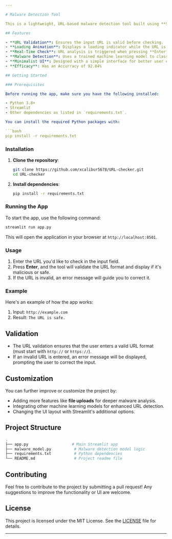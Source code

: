 ```yaml
---

# Malware Detection Tool

This is a lightweight, URL-based malware detection tool built using **Streamlit**. It allows users to input URLs and checks if they are malicious, providing instant feedback in a simple, minimalistic user interface.

## Features

- **URL Validation**: Ensures the input URL is valid before checking.
- **Loading Animation**: Displays a loading indicator while the URL is being processed.
- **Real-Time Check**: URL analysis is triggered when pressing **Enter** (no submit button, for a clean UI).
- **Malware Detection**: Uses a trained machine learning model to classify URLs as malicious or safe.
- **Minimalist UI**: Designed with a simple interface for better user experience.
- **Efficacy**: Has an Accurracy of 92.84% 

## Getting Started

### Prerequisites

Before running the app, make sure you have the following installed:

- Python 3.8+
- Streamlit
- Other dependencies as listed in `requirements.txt`.

You can install the required Python packages with:

```bash
pip install -r requirements.txt
```

### Installation

1. **Clone the repository**:
   ```bash
   git clone https://github.com/xcalibur5678/URL-checker.git
   cd URL-checker
   ```

2. **Install dependencies**:
   ```bash
   pip install -r requirements.txt
   ```

### Running the App

To start the app, use the following command:

```bash
streamlit run app.py
```

This will open the application in your browser at `http://localhost:8501`.

### Usage

1. Enter the URL you'd like to check in the input field.
2. Press **Enter**, and the tool will validate the URL format and display if it's malicious or safe.
3. If the URL is invalid, an error message will guide you to correct it.

### Example

Here's an example of how the app works:

1. Input: `http://example.com`
2. Result: `The URL is safe.`

## Validation

- The URL validation ensures that the user enters a valid URL format (must start with `http://` or `https://`).
- If an invalid URL is entered, an error message will be displayed, prompting the user to correct the input.

## Customization

You can further improve or customize the project by:
- Adding more features like **file uploads** for deeper malware analysis.
- Integrating other machine learning models for enhanced URL detection.
- Changing the UI layout with Streamlit's additional options.

## Project Structure

```bash
.
├── app.py                   # Main Streamlit app
├── malware_model.py          # Malware detection model logic
├── requirements.txt          # Python dependencies
└── README.md                 # Project readme file
```

## Contributing

Feel free to contribute to the project by submitting a pull request! Any suggestions to improve the functionality or UI are welcome.

## License

This project is licensed under the MIT License. See the [LICENSE](LICENSE) file for details.

---
```

